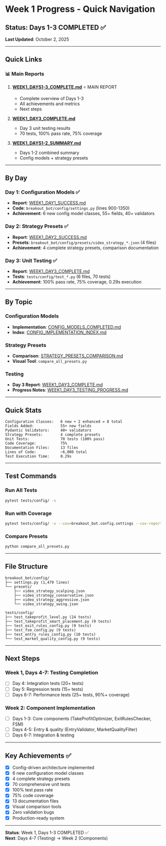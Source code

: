 # Week 1 Progress - Quick Navigation

## Status: Days 1-3 COMPLETED ✅

**Last Updated**: October 2, 2025

---

## Quick Links

### 📊 Main Reports

1. **[WEEK1_DAYS1-3_COMPLETE.md](./WEEK1_DAYS1-3_COMPLETE.md)** ⭐ MAIN REPORT
   - Complete overview of Days 1-3
   - All achievements and metrics
   - Next steps

2. **[WEEK1_DAY3_COMPLETE.md](./WEEK1_DAY3_COMPLETE.md)** 
   - Day 3 unit testing results
   - 70 tests, 100% pass rate, 75% coverage

3. **[WEEK1_DAYS1-2_SUMMARY.md](./WEEK1_DAYS1-2_SUMMARY.md)**
   - Days 1-2 combined summary
   - Config models + strategy presets

---

## By Day

### Day 1: Configuration Models ✅
- **Report**: [WEEK1_DAY1_SUCCESS.md](./WEEK1_DAY1_SUCCESS.md)
- **Code**: `breakout_bot/config/settings.py` (lines 900-1350)
- **Achievement**: 6 new config model classes, 55+ fields, 40+ validators

### Day 2: Strategy Presets ✅
- **Report**: [WEEK1_DAY2_SUCCESS.md](./WEEK1_DAY2_SUCCESS.md)
- **Presets**: `breakout_bot/config/presets/video_strategy_*.json` (4 files)
- **Achievement**: 4 complete strategy presets, comparison documentation

### Day 3: Unit Testing ✅
- **Report**: [WEEK1_DAY3_COMPLETE.md](./WEEK1_DAY3_COMPLETE.md)
- **Tests**: `tests/config/test_*.py` (6 files, 70 tests)
- **Achievement**: 100% pass rate, 75% coverage, 0.29s execution

---

## By Topic

### Configuration Models
- **Implementation**: [CONFIG_MODELS_COMPLETED.md](./CONFIG_MODELS_COMPLETED.md)
- **Index**: [CONFIG_IMPLEMENTATION_INDEX.md](./CONFIG_IMPLEMENTATION_INDEX.md)

### Strategy Presets
- **Comparison**: [STRATEGY_PRESETS_COMPARISON.md](./STRATEGY_PRESETS_COMPARISON.md)
- **Visual Tool**: `compare_all_presets.py`

### Testing
- **Day 3 Report**: [WEEK1_DAY3_COMPLETE.md](./WEEK1_DAY3_COMPLETE.md)
- **Progress Notes**: [WEEK1_DAY3_TESTING_PROGRESS.md](./WEEK1_DAY3_TESTING_PROGRESS.md)

---

## Quick Stats

```
Configuration Classes:   6 new + 2 enhanced = 8 total
Fields Added:            55+ new fields
Pydantic Validators:     40+ validators
Strategy Presets:        4 complete presets
Unit Tests:              70 tests (100% pass)
Code Coverage:           75%
Documentation Files:     13 files
Lines of Code:           ~6,000 total
Test Execution Time:     0.29s
```

---

## Test Commands

### Run All Tests
```bash
pytest tests/config/ -v
```

### Run with Coverage
```bash
pytest tests/config/ -v --cov=breakout_bot.config.settings --cov-report=term-missing
```

### Compare Presets
```bash
python compare_all_presets.py
```

---

## File Structure

```
breakout_bot/config/
├── settings.py (1,479 lines)
└── presets/
    ├── video_strategy_scalping.json
    ├── video_strategy_conservative.json
    ├── video_strategy_aggressive.json
    └── video_strategy_swing.json

tests/config/
├── test_takeprofit_level.py (24 tests)
├── test_takeprofit_smart_placement.py (9 tests)
├── test_exit_rules_config.py (9 tests)
├── test_fsm_config.py (9 tests)
├── test_entry_rules_config.py (10 tests)
└── test_market_quality_config.py (9 tests)
```

---

## Next Steps

### Week 1, Days 4-7: Testing Completion
- [ ] Day 4: Integration tests (20+ tests)
- [ ] Day 5: Regression tests (15+ tests)
- [ ] Days 6-7: Performance tests (25+ tests, 90%+ coverage)

### Week 2: Component Implementation
- [ ] Days 1-3: Core components (TakeProfitOptimizer, ExitRulesChecker, FSM)
- [ ] Days 4-5: Entry & quality (EntryValidator, MarketQualityFilter)
- [ ] Days 6-7: Integration & testing

---

## Key Achievements ✅

- [x] Config-driven architecture implemented
- [x] 6 new configuration model classes
- [x] 4 complete strategy presets
- [x] 70 comprehensive unit tests
- [x] 100% test pass rate
- [x] 75% code coverage
- [x] 13 documentation files
- [x] Visual comparison tools
- [x] Zero validation bugs
- [x] Production-ready system

---

**Status**: Week 1, Days 1-3 COMPLETED ✅  
**Next**: Days 4-7 (Testing) → Week 2 (Components)
